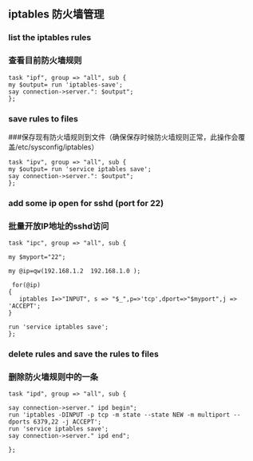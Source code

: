 ## iptables 防火墙管理

### list the iptables rules

### 查看目前防火墙规则

    task "ipf", group => "all", sub {
    my $output= run 'iptables-save';
    say connection->server.": $output";
    };
    
### save rules to files 

###保存现有防火墙规则到文件（确保保存时候防火墙规则正常，此操作会覆盖/etc/sysconfig/iptables）
    
    task "ipv", group => "all", sub {
    my $output= run 'service iptables save';
    say connection->server.": $output";
    };
    
### add some ip open for sshd (port for 22)

### 批量开放IP地址的sshd访问
    
    task "ipc", group => "all", sub {
    
    my $myport="22";
    
    my @ip=qw(192.168.1.2  192.168.1.0 );
    
     for(@ip)
    {
       iptables I=>"INPUT", s => "$_",p=>'tcp',dport=>"$myport",j => 'ACCEPT';
    }
   
    run 'service iptables save'; 
    };
    
### delete rules and save the rules to files

### 删除防火墙规则中的一条
    
    task "ipd", group => "all", sub {
    
    say connection->server." ipd begin";
    run 'iptables -DINPUT -p tcp -m state --state NEW -m multiport --dports 6379,22 -j ACCEPT';
    run 'service iptables save';
    say connection->server." ipd end";
    
    };
    


